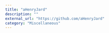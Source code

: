 ```yaml
---
title: "aHenryJard"
description: ""
external_url: "https://github.com/aHenryJard"
category: "Miscellaneous"
---
```

